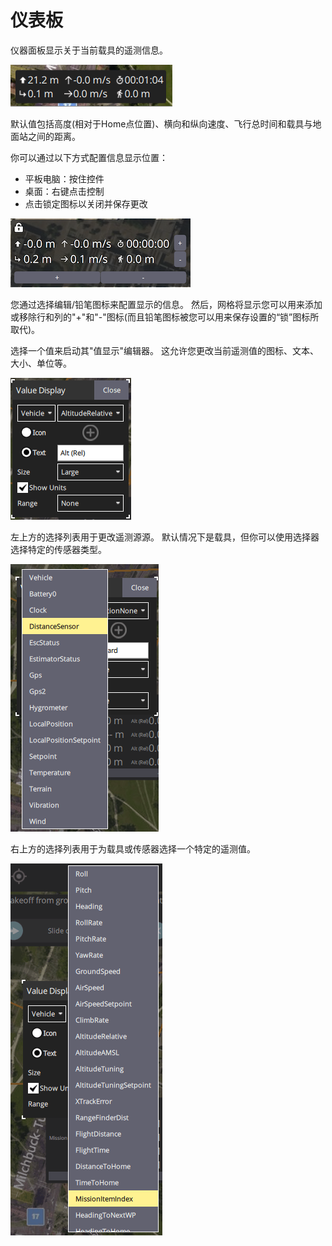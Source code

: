 # 仪表板

仪器面板显示关于当前载具的遥测信息。

![仪表板 - 用于数值 / 遥测数据](../../../assets/fly/instrument_panel/instrument_panel_default_values.png)

默认值包括高度(相对于Home点位置)、横向和纵向速度、飞行总时间和载具与地面站之间的距离。

你可以通过以下方式配置信息显示位置：

- 平板电脑：按住控件
- 桌面：右键点击控制
- 点击锁定图标以关闭并保存更改

![仪表板 - 编辑工具](../../../assets/fly/instrument_panel/instrument_panel_tools_edit.png)

您通过选择编辑/铅笔图标来配置显示的信息。
然后，网格将显示您可以用来添加或移除行和列的"+"和"-"图标(而且铅笔图标被您可以用来保存设置的“锁”图标所取代)。

选择一个值来启动其"值显示"编辑器。
这允许您更改当前遥测值的图标、文本、大小、单位等。

![仪表板-编辑一个值](../../../assets/fly/instrument_panel/instrument_panel_tools_edit_value.png)

左上方的选择列表用于更改遥测源源。
默认情况下是载具，但你可以使用选择器选择特定的传感器类型。

![仪表板-值类型](../../../assets/fly/instrument_panel/instrument_panel_edit_value_type.png)

右上方的选择列表用于为载具或传感器选择一个特定的遥测值。

![仪表板 - 值选项](../../../assets/fly/instrument_panel/instrument_panel_edit_value_options.png)